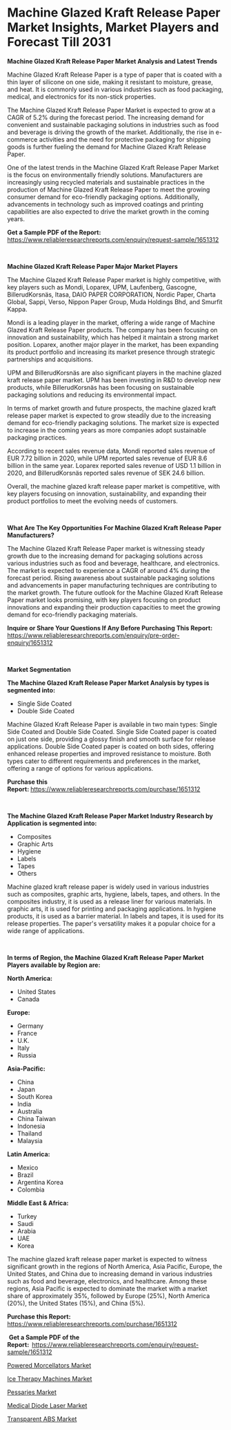 <p><h1>Machine Glazed Kraft Release Paper Market Insights, Market Players and Forecast Till 2031</h1></p><p><strong>Machine Glazed Kraft Release Paper Market Analysis and Latest Trends</strong></p>
<p><p>Machine Glazed Kraft Release Paper is a type of paper that is coated with a thin layer of silicone on one side, making it resistant to moisture, grease, and heat. It is commonly used in various industries such as food packaging, medical, and electronics for its non-stick properties.</p><p>The Machine Glazed Kraft Release Paper Market is expected to grow at a CAGR of 5.2% during the forecast period. The increasing demand for convenient and sustainable packaging solutions in industries such as food and beverage is driving the growth of the market. Additionally, the rise in e-commerce activities and the need for protective packaging for shipping goods is further fueling the demand for Machine Glazed Kraft Release Paper.</p><p>One of the latest trends in the Machine Glazed Kraft Release Paper Market is the focus on environmentally friendly solutions. Manufacturers are increasingly using recycled materials and sustainable practices in the production of Machine Glazed Kraft Release Paper to meet the growing consumer demand for eco-friendly packaging options. Additionally, advancements in technology such as improved coatings and printing capabilities are also expected to drive the market growth in the coming years.</p></p>
<p><strong>Get a Sample PDF of the Report:&nbsp;</strong> <a href="https://www.reliableresearchreports.com/enquiry/request-sample/1651312">https://www.reliableresearchreports.com/enquiry/request-sample/1651312</a></p>
<p>&nbsp;</p>
<p><strong>Machine Glazed Kraft Release Paper Major Market Players</strong></p>
<p><p>The Machine Glazed Kraft Release Paper market is highly competitive, with key players such as Mondi, Loparex, UPM, Laufenberg, Gascogne, BillerudKorsnäs, Itasa, DAIO PAPER CORPORATION, Nordic Paper, Charta Global, Sappi, Verso, Nippon Paper Group, Muda Holdings Bhd, and Smurfit Kappa. </p><p>Mondi is a leading player in the market, offering a wide range of Machine Glazed Kraft Release Paper products. The company has been focusing on innovation and sustainability, which has helped it maintain a strong market position. Loparex, another major player in the market, has been expanding its product portfolio and increasing its market presence through strategic partnerships and acquisitions.</p><p>UPM and BillerudKorsnäs are also significant players in the machine glazed kraft release paper market. UPM has been investing in R&D to develop new products, while BillerudKorsnäs has been focusing on sustainable packaging solutions and reducing its environmental impact.</p><p>In terms of market growth and future prospects, the machine glazed kraft release paper market is expected to grow steadily due to the increasing demand for eco-friendly packaging solutions. The market size is expected to increase in the coming years as more companies adopt sustainable packaging practices.</p><p>According to recent sales revenue data, Mondi reported sales revenue of EUR 7.72 billion in 2020, while UPM reported sales revenue of EUR 8.6 billion in the same year. Loparex reported sales revenue of USD 1.1 billion in 2020, and BillerudKorsnäs reported sales revenue of SEK 24.6 billion.</p><p>Overall, the machine glazed kraft release paper market is competitive, with key players focusing on innovation, sustainability, and expanding their product portfolios to meet the evolving needs of customers.</p></p>
<p>&nbsp;</p>
<p><strong>What Are The Key Opportunities For Machine Glazed Kraft Release Paper Manufacturers?</strong></p>
<p><p>The Machine Glazed Kraft Release Paper market is witnessing steady growth due to the increasing demand for packaging solutions across various industries such as food and beverage, healthcare, and electronics. The market is expected to experience a CAGR of around 4% during the forecast period. Rising awareness about sustainable packaging solutions and advancements in paper manufacturing techniques are contributing to the market growth. The future outlook for the Machine Glazed Kraft Release Paper market looks promising, with key players focusing on product innovations and expanding their production capacities to meet the growing demand for eco-friendly packaging materials.</p></p>
<p><strong>Inquire or Share Your Questions If Any Before Purchasing This Report:</strong> <a href="https://www.reliableresearchreports.com/enquiry/pre-order-enquiry/1651312">https://www.reliableresearchreports.com/enquiry/pre-order-enquiry/1651312</a></p>
<p>&nbsp;</p>
<p><strong>Market Segmentation</strong></p>
<p><strong>The Machine Glazed Kraft Release Paper Market Analysis by types is segmented into:</strong></p>
<p><ul><li>Single Side Coated</li><li>Double Side Coated</li></ul></p>
<p><p>Machine Glazed Kraft Release Paper is available in two main types: Single Side Coated and Double Side Coated. Single Side Coated paper is coated on just one side, providing a glossy finish and smooth surface for release applications. Double Side Coated paper is coated on both sides, offering enhanced release properties and improved resistance to moisture. Both types cater to different requirements and preferences in the market, offering a range of options for various applications.</p></p>
<p><strong>Purchase this Report:&nbsp;</strong><a href="https://www.reliableresearchreports.com/purchase/1651312">https://www.reliableresearchreports.com/purchase/1651312</a></p>
<p>&nbsp;</p>
<p><strong>The Machine Glazed Kraft Release Paper Market Industry Research by Application is segmented into:</strong></p>
<p><ul><li>Composites</li><li>Graphic Arts</li><li>Hygiene</li><li>Labels</li><li>Tapes</li><li>Others</li></ul></p>
<p><p>Machine glazed kraft release paper is widely used in various industries such as composites, graphic arts, hygiene, labels, tapes, and others. In the composites industry, it is used as a release liner for various materials. In graphic arts, it is used for printing and packaging applications. In hygiene products, it is used as a barrier material. In labels and tapes, it is used for its release properties. The paper's versatility makes it a popular choice for a wide range of applications.</p></p>
<p>&nbsp;</p>
<p><strong>In terms of Region, the Machine Glazed Kraft Release Paper Market Players available by Region are:</strong></p>
<p>
    <p> <strong> North America: </strong>
        <ul>
            <li>United States</li>
            <li>Canada</li>
        </ul>
        </p> 
    <p> <strong> Europe: </strong>
        <ul>
            <li>Germany</li>
            <li>France</li>
            <li>U.K.</li>
            <li>Italy</li>
            <li>Russia</li>
        </ul>
        </p> 
    <p> <strong> Asia-Pacific: </strong>
        <ul>
            <li>China</li>
            <li>Japan</li>
            <li>South Korea</li>
            <li>India</li>
            <li>Australia</li>
            <li>China Taiwan</li>
            <li>Indonesia</li>
            <li>Thailand</li>
            <li>Malaysia</li>
        </ul>
        </p> 
    <p> <strong> Latin America: </strong>
        <ul>
            <li>Mexico</li>
            <li>Brazil</li>
            <li>Argentina Korea</li>
            <li>Colombia</li>
        </ul>
        </p> 
    <p> <strong> Middle East & Africa: </strong>
        <ul>
            <li>Turkey</li>
            <li>Saudi</li>
            <li>Arabia</li>
            <li>UAE</li>
            <li>Korea</li>
        </ul>
    </p>
    </p>
<p><p>The machine glazed kraft release paper market is expected to witness significant growth in the regions of North America, Asia Pacific, Europe, the United States, and China due to increasing demand in various industries such as food and beverage, electronics, and healthcare. Among these regions, Asia Pacific is expected to dominate the market with a market share of approximately 35%, followed by Europe (25%), North America (20%), the United States (15%), and China (5%).</p></p>
<p><strong>Purchase this Report: </strong><a href="https://www.reliableresearchreports.com/purchase/1651312">https://www.reliableresearchreports.com/purchase/1651312</a></p>
<p>&nbsp;<strong>Get a Sample PDF of the Report:&nbsp;&nbsp;</strong><a href="https://www.reliableresearchreports.com/enquiry/request-sample/1651312">https://www.reliableresearchreports.com/enquiry/request-sample/1651312</a></p>
<p><strong></strong></p>
<p><p><a href="https://medium.com/@twiladurgan_88301/powered-morcellators-market-insight-market-trends-growth-forecasted-from-2024-to-2031-7bef0ca22b06">Powered Morcellators Market</a></p><p><a href="https://medium.com/@pierstaylor668/ice-therapy-machines-market-outlook-industry-overview-and-forecast-2024-to-2031-dfd2376da551">Ice Therapy Machines Market</a></p><p><a href="https://medium.com/@pierstaylor668/pessaries-market-size-market-outlook-and-market-forecast-2024-to-2031-a7394c4115d4">Pessaries Market</a></p><p><a href="https://issuu.com/reportprime-2/docs/medical-diode-laser-market-size-2030.pptx">Medical Diode Laser Market</a></p><p><a href="https://issuu.com/reportprime-2/docs/transparent-abs-market-size-2030.pptx">Transparent ABS Market</a></p></p>